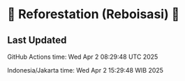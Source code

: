 
# 🌳 Reforestation (Reboisasi) 🌲

## Last Updated

GitHub Actions time: Wed Apr  2 08:29:48 UTC 2025

Indonesia/Jakarta time: Wed Apr  2 15:29:48 WIB 2025
